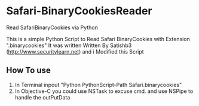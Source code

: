 # Safari-BinaryCookiesReader

Read SafariBinaryCookies via Python

 This is a simple Python Script to Read Safari BinaryCookies with Extension ".binarycookies"
 It was written Written By Satishb3 (http://www.securitylearn.net) and i Modified this Script

## How To use

1. In Terminal inpout  "Python PythonScript-Path Safari.binarycookies"
2.  In Objective-C  you could use NSTask to excuse cmd. and use NSPipe to handle the outPutData

